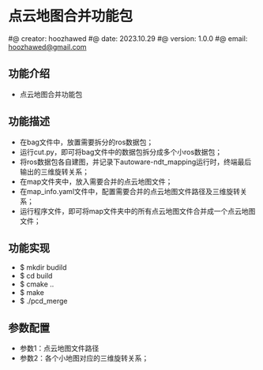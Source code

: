 # 点云地图合并功能包
#@ creator: hoozhawed
#@ date: 2023.10.29
#@ version: 1.0.0
#@ email: hoozhawed@gmail.com

## 功能介绍
- 点云地图合并功能包

## 功能描述
- 在bag文件中，放置需要拆分的ros数据包；
- 运行cut.py，即可将bag文件中的数据包拆分成多个小ros数据包；
- 将ros数据包各自建图，并记录下autoware-ndt_mapping运行时，终端最后输出的三维旋转关系；
- 在map文件夹中，放入需要合并的点云地图文件；
- 在map_info.yaml文件中，配置需要合并的点云地图文件路径及三维旋转关系；
- 运行程序文件，即可将map文件夹中的所有点云地图文件合并成一个点云地图文件；

## 功能实现
- $ mkdir budild
- $ cd build
- $ cmake ..
- $ make
- $ ./pcd_merge

## 参数配置
- 参数1：点云地图文件路径
- 参数2：各个小地图对应的三维旋转关系；